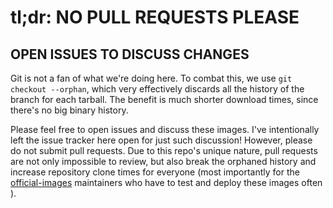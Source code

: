 # tl;dr: NO PULL REQUESTS PLEASE
## OPEN ISSUES TO DISCUSS CHANGES

Git is not a fan of what we're doing here.  To combat this, we use
`git checkout --orphan`, which very effectively discards all the history of
the branch for each tarball.  The benefit is much shorter download times,
since there's no big binary history.

Please feel free to open issues and discuss these images.  I've
intentionally left the issue tracker here open for just such discussion!
However, please do not submit pull requests.  Due to this repo's unique
nature, pull requests are not only impossible to review, but also break the
orphaned history and increase repository clone times for everyone (most
importantly for the
[official-images](https://github.com/docker-library/official-images) maintainers
who have to test and deploy these images often   ).


